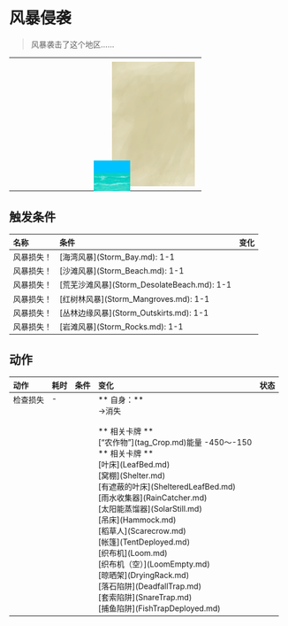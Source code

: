 # 风暴侵袭  
> 风暴袭击了这个地区……  
  
<table class="table table-bordered" data-toggle="table"  data-show-header="false"><thead style="display:none"><tr ><th  style="width:50%;text-align:left;vertical-align:top;"  data-sortable="true"  >title</th><th  style="width:50%;text-align:left;vertical-align:top;"  ></th></tr></thead><tr ><td  style="width:50%;text-align:left;vertical-align:top;"  ></td><td  style="width:50%;text-align:left;vertical-align:top;"  ><div style="float:right; margin:5px"><div class="gamecard" style="width:150px; height:225px;"><a href="Event_StormDamage.md" style="color:black"><img class="bg" decoding="async" src="../wiki/Sprite/BG_SandTop.png" href="a.md" style="max-width:150px;max-height:225px;"><img decoding="async" src="../wiki/Sprite/Sea.png" class="cardimage" style="transform: translate(-50%, -50%) scale(0.4398826979472141);"><span style="font-size: 25px;">风暴侵袭</span></a></div></div></td></tr></tbody></table>  
  
## 触发条件  
<table class="table table-bordered" data-toggle="table"  ><thead style=""><tr ><th  style="text-align:left;vertical-align:top;"  >名称</th><th  style="text-align:left;vertical-align:top;"  >条件</th><th  style="text-align:left;vertical-align:top;"  data-sortable="true"  >变化</th></tr></thead><tr ><td  style="text-align:left;vertical-align:top;"  >风暴损失！</td><td  style="text-align:left;vertical-align:top;"  >[海湾风暴](Storm_Bay.md): 1-1</td><td  style="text-align:left;vertical-align:top;"  ></td></tr><tr ><td  style="text-align:left;vertical-align:top;"  >风暴损失！</td><td  style="text-align:left;vertical-align:top;"  >[沙滩风暴](Storm_Beach.md): 1-1</td><td  style="text-align:left;vertical-align:top;"  ></td></tr><tr ><td  style="text-align:left;vertical-align:top;"  >风暴损失！</td><td  style="text-align:left;vertical-align:top;"  >[荒芜沙滩风暴](Storm_DesolateBeach.md): 1-1</td><td  style="text-align:left;vertical-align:top;"  ></td></tr><tr ><td  style="text-align:left;vertical-align:top;"  >风暴损失！</td><td  style="text-align:left;vertical-align:top;"  >[红树林风暴](Storm_Mangroves.md): 1-1</td><td  style="text-align:left;vertical-align:top;"  ></td></tr><tr ><td  style="text-align:left;vertical-align:top;"  >风暴损失！</td><td  style="text-align:left;vertical-align:top;"  >[丛林边缘风暴](Storm_Outskirts.md): 1-1</td><td  style="text-align:left;vertical-align:top;"  ></td></tr><tr ><td  style="text-align:left;vertical-align:top;"  >风暴损失！</td><td  style="text-align:left;vertical-align:top;"  >[岩滩风暴](Storm_Rocks.md): 1-1</td><td  style="text-align:left;vertical-align:top;"  ></td></tr></tbody></table>  
  
## 动作  
<table class="table table-bordered" data-toggle="table"  ><thead style=""><tr ><th  style="text-align:left;vertical-align:top;"  >动作</th><th  style="text-align:left;vertical-align:top;"  data-sortable="true"  >耗时</th><th  style="text-align:left;vertical-align:top;"  data-sortable="true"  >条件</th><th  style="text-align:left;vertical-align:top;"  >变化</th><th  style="text-align:left;vertical-align:top;"  data-sortable="true"  >状态</th></tr></thead><tr ><td  style="text-align:left;vertical-align:top;"  >检查损失<br></td><td  style="text-align:left;vertical-align:top;"  >-</td><td  style="text-align:left;vertical-align:top;"  ></td><td  style="text-align:left;vertical-align:top;"  >** 自身：**<br>→消失<br><br>** 相关卡牌 **<br>[“农作物”](tag_Crop.md)能量  -450～-150<br>** 相关卡牌 **<br>[叶床](LeafBed.md)<br>[窝棚](Shelter.md)<br>[有遮蔽的叶床](ShelteredLeafBed.md)<br>[雨水收集器](RainCatcher.md)<br>[太阳能蒸馏器](SolarStill.md)<br>[吊床](Hammock.md)<br>[稻草人](Scarecrow.md)<br>[帐篷](TentDeployed.md)<br>[织布机](Loom.md)<br>[织布机（空）](LoomEmpty.md)<br>[晾晒架](DryingRack.md)<br>[落石陷阱](DeadfallTrap.md)<br>[套索陷阱](SnareTrap.md)<br>[捕鱼陷阱](FishTrapDeployed.md)</td><td  style="text-align:left;vertical-align:top;"  ></td></tr></tbody></table>  
  


<script>document.title="风暴侵袭 - 卡牌生存百科 Card Survival Wiki";</script>
